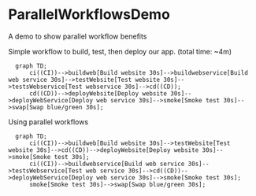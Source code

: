 # ParallelWorkflowsDemo
A demo to show parallel workflow benefits

Simple workflow to build, test, then deploy our app. (total time: ~4m)
```mermaid
  graph TD;
      ci((CI))-->buildweb[Build website 30s]-->buildwebservice[Build web service 30s]-->testWebsite[Test website 30s]-->testsWebservice[Test webservice 30s]-->cd((CD));
      cd((CD))-->deployWebsite[Deploy website 30s]-->deployWebService[Deploy web service 30s]-->smoke[Smoke test 30s]-->swap[Swap blue/green 30s];
```

Using parallel workflows
```mermaid
  graph TD;
      ci((CI))-->buildweb[Build website 30s]-->testWebsite[Test website 30s]-->cd((CD))-->deployWebsite[Deploy website 30s]-->smoke[Smoke test 30s];
      ci((CI))-->buildwebservice[Build web service 30s]-->testsWebservice[Test web service 30s]-->cd((CD))-->deployWebService[Deploy web service 30s]-->smoke[Smoke test 30s];
      smoke[Smoke test 30s]-->swap[Swap blue/green 30s];
```

